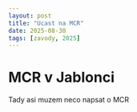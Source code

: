```yaml
---
layout: post
title: "Ucast na MCR"
date: 2025-08-30
tags: [zavody, 2025]
---
```


# MCR v Jablonci

Tady asi muzem neco napsat o MCR
